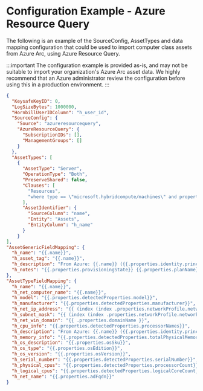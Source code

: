 # Configuration Example - Azure Resource Query

The following is an example of the SourceConfig, AssetTypes and data mapping configuration that could be used to import computer class assets from Azure Arc, using Azure Resource Query.

:::important
The configuration example is provided as-is, and may not be suitable to import your organization's Azure Arc asset data. We highly recommend that an Azure administrator review the configuration before using this in a production environment.
:::

```json
{
  "KeysafeKeyID": 0,
  "LogSizeBytes": 1000000,
  "HornbillUserIDColumn": "h_user_id",
  "SourceConfig": {
    "Source": "azureresourcequery",
    "AzureResourceQuery": {
      "SubscriptionIDs": [],
      "ManagementGroups": []
    }
  },
  "AssetTypes": [
    {
      "AssetType": "Server",
      "OperationType": "Both",
      "PreserveShared": false,
      "Clauses": [
        "Resources",
        "where type == \"microsoft.hybridcompute/machines\" and properties.osSku contains  \"Windows Server\""
      ],
      "AssetIdentifier": {
        "SourceColumn": "name",
        "Entity": "Assets",
        "EntityColumn": "h_name"
      }
    }
],
"AssetGenericFieldMapping": {
  "h_name": "{{.name}}",
  "h_asset_tag": "{{.name}}",
  "h_description": "From Azure: {{.name}} ({{.properties.identity.principalId}})",
  "h_notes": "{{.properties.provisioningState}} {{.properties.planName}}"
},
"AssetTypeFieldMapping": {
  "h_name": "{{.name}}",
  "h_net_computer_name": "{{.name}}",
  "h_model": "{{.properties.detectedProperties.model}}",
  "h_manufacturer": "{{.properties.detectedProperties.manufacturer}}",
  "h_net_ip_address": "{{ (index (index .properties.networkProfile.networkInterfaces 0).ipAddresses 1).address }}",
  "h_subnet_mask": "{{ (index (index .properties.networkProfile.networkInterfaces 0).ipAddresses 1).subnet.addressPrefix }}",
  "h_net_win_domain": "{{ .properties.domainName }}",
  "h_cpu_info": "{{.properties.detectedProperties.processorNames}}",
  "h_description": "From Azure: {{.name}} ({{.properties.identity.principalId}})",
  "h_memory_info": "{{.properties.detectedProperties.totalPhysicalMemoryInBytes}}",
  "h_os_description": "{{.properties.osSku}}",
  "h_os_type": "{{.properties.osEdition}}",
  "h_os_version": "{{.properties.osVersion}}",
  "h_serial_number": "{{.properties.detectedProperties.serialNumber}}",
  "h_physical_cpus": "{{.properties.detectedProperties.processorCount}}",
  "h_logical_cpus": "{{.properties.detectedProperties.logicalCoreCount}}",
  "h_net_name": "{{.properties.adFqdn}}"
}
```